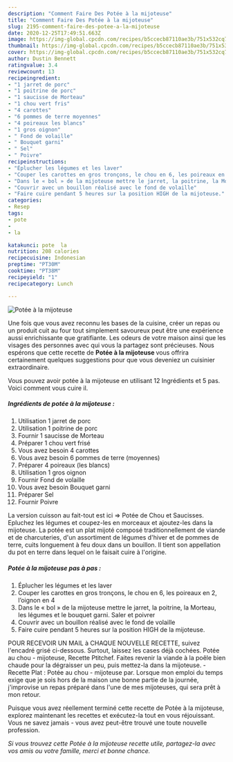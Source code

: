 ```yaml
---
description: "Comment Faire Des Potée à la mijoteuse"
title: "Comment Faire Des Potée à la mijoteuse"
slug: 2195-comment-faire-des-potee-a-la-mijoteuse
date: 2020-12-25T17:49:51.663Z
image: https://img-global.cpcdn.com/recipes/b5ccecb87110ae3b/751x532cq70/potee-a-la-mijoteuse-photo-principale-de-la-recette.jpg
thumbnail: https://img-global.cpcdn.com/recipes/b5ccecb87110ae3b/751x532cq70/potee-a-la-mijoteuse-photo-principale-de-la-recette.jpg
cover: https://img-global.cpcdn.com/recipes/b5ccecb87110ae3b/751x532cq70/potee-a-la-mijoteuse-photo-principale-de-la-recette.jpg
author: Dustin Bennett
ratingvalue: 3.4
reviewcount: 13
recipeingredient:
- "1 jarret de porc"
- "1 poitrine de porc"
- "1 saucisse de Morteau"
- "1 chou vert fris"
- "4 carottes"
- "6 pommes de terre moyennes"
- "4 poireaux les blancs"
- "1 gros oignon"
- " Fond de volaille"
- " Bouquet garni"
- " Sel"
- " Poivre"
recipeinstructions:
- "Éplucher les légumes et les laver"
- "Couper les carottes en gros tronçons, le chou en 6, les poireaux en 2, l’oignon en 4"
- "Dans le « bol » de la mijoteuse mettre le jarret, la poitrine, la Morteau, les légumes et le bouquet garni. Saler et poivrer"
- "Couvrir avec un bouillon réalisé avec le fond de volaille"
- "Faire cuire pendant 5 heures sur la position HIGH de la mijoteuse."
categories:
- Resep
tags:
- pote
- 
- la

katakunci: pote  la 
nutrition: 208 calories
recipecuisine: Indonesian
preptime: "PT30M"
cooktime: "PT38M"
recipeyield: "1"
recipecategory: Lunch

---
```



![Potée à la mijoteuse](https://img-global.cpcdn.com/recipes/b5ccecb87110ae3b/751x532cq70/potee-a-la-mijoteuse-photo-principale-de-la-recette.jpg)

Une fois que vous avez reconnu les bases de la cuisine, créer un repas ou un produit cuit au four tout simplement savoureux peut être une expérience aussi enrichissante que gratifiante. Les odeurs de votre maison ainsi que les visages des personnes avec qui vous la partagez sont précieuses. Nous espérons que cette recette de <strong> Potée à la mijoteuse </strong> vous offrira certainement quelques suggestions pour que vous deveniez un cuisinier extraordinaire.

<!--inarticleads1-->

Vous pouvez avoir potée à la mijoteuse en utilisant 12 Ingrédients et 5 pas. Voici comment vous cuire il.

##### Ingrédients de potée à la mijoteuse :

1. Utilisation 1 jarret de porc
1. Utilisation 1 poitrine de porc
1. Fournir 1 saucisse de Morteau
1. Préparer 1 chou vert frisé
1. Vous avez besoin 4 carottes
1. Vous avez besoin 6 pommes de terre (moyennes)
1. Préparer 4 poireaux (les blancs)
1. Utilisation 1 gros oignon
1. Fournir  Fond de volaille
1. Vous avez besoin  Bouquet garni
1. Préparer  Sel
1. Fournir  Poivre


La version cuisson au fait-tout est ici =&gt; Potée de Chou et Saucisses. Epluchez les légumes et coupez-les en morceaux et ajoutez-les dans la mijoteuse. La potée est un plat mijoté composé traditionnellement de viande et de charcuteries, d&#39;un assortiment de légumes d&#39;hiver et de pommes de terre, cuits longuement à feu doux dans un bouillon. Il tient son appellation du pot en terre dans lequel on le faisait cuire à l&#39;origine. 

<!--inarticleads2-->

##### Potée à la mijoteuse pas à pas :

1. Éplucher les légumes et les laver
1. Couper les carottes en gros tronçons, le chou en 6, les poireaux en 2, l’oignon en 4
1. Dans le « bol » de la mijoteuse mettre le jarret, la poitrine, la Morteau, les légumes et le bouquet garni. Saler et poivrer
1. Couvrir avec un bouillon réalisé avec le fond de volaille
1. Faire cuire pendant 5 heures sur la position HIGH de la mijoteuse.


POUR RECEVOIR UN MAIL à CHAQUE NOUVELLE RECETTE, suivez l&#39;encadré grisé ci-dessous. Surtout, laissez les cases déjà cochées. Potée au chou - mijoteuse, Recette Ptitchef. Faites revenir la viande à la poêle bien chaude pour la dégraisser un peu, puis mettez-la dans la mijoteuse. - Recette Plat : Potée au chou - mijoteuse par. Lorsque mon emploi du temps exige que je sois hors de la maison une bonne partie de la journée, j&#39;improvise un repas préparé dans l&#39;une de mes mijoteuses, qui sera prêt à mon retour. 

<!--inarticleads1-->

<p>
Puisque vous avez réellement terminé cette recette de Potée à la mijoteuse, explorez maintenant les recettes et exécutez-la tout en vous réjouissant. Vous ne savez jamais - vous avez peut-être trouvé une toute nouvelle profession.
</p>

<p>
<i>Si vous trouvez cette Potée à la mijoteuse recette utile, partagez-la avec vos amis ou votre famille, merci et bonne chance.</i>
</p>
